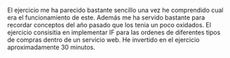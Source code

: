 El ejercicio me ha parecido bastante sencillo una vez he comprendido cual era el funcionamiento de este. Además me ha servido bastante para recordar conceptos del año pasado que los tenia un poco oxidados. El ejercicio consisitia en implementar IF para las ordenes de diferentes tipos de compras dentro de un servicio web. He invertido en el ejercicio aproximadamente 30 minutos. 